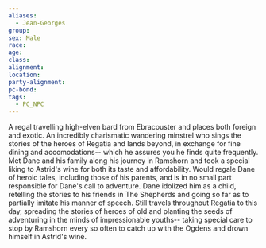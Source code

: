 ```yaml
---
aliases:
  - Jean-Georges
group: 
sex: Male
race: 
age: 
class: 
alignment: 
location: 
party-alignment: 
pc-bond: 
tags:
  - PC_NPC
---
```


A regal travelling high-elven bard from Ebracouster and places both foreign and exotic. An incredibly charismatic wandering minstrel who sings the stories of the heroes of Regatia and lands beyond, in exchange for fine dining and accomodations-- which he assures you he finds quite frequently. Met Dane and his family along his journey in Ramshorn and took a special liking to Astrid's wine for both its taste and affordability. Would regale Dane of heroic tales, including those of his parents, and is in no small part responsible for Dane's call to adventure. Dane idolized him as a child, retelling the stories to his friends in The Shepherds and going so far as to partially imitate his manner of speech. Still travels throughout Regatia to this day, spreading the stories of heroes of old and planting the seeds of adventuring in the minds of impressionable youths-- taking special care to stop by Ramshorn every so often to catch up with the Ogdens and drown himself in Astrid's wine.